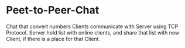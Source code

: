 # Peet-to-Peer-Chat
Chat that convert numbers
Clients communicate with Server using TCP Protocol. 
Server hold list with online clients, and share that list with new Client, if there is a place for that Client.
